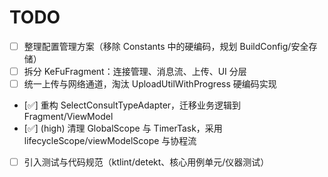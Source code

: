 # TODO

- [ ] 整理配置管理方案（移除 Constants 中的硬编码，规划 BuildConfig/安全存储）
- [ ] 拆分 KeFuFragment：连接管理、消息流、上传、UI 分层
- [ ] 统一上传与网络通道，淘汰 UploadUtilWithProgress 硬编码实现
- [✅] 重构 SelectConsultTypeAdapter，迁移业务逻辑到 Fragment/ViewModel
- [✅] (high) 清理 GlobalScope 与 TimerTask，采用 lifecycleScope/viewModelScope 与协程流
- [ ] 引入测试与代码规范（ktlint/detekt、核心用例单元/仪器测试）
